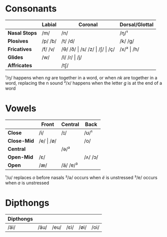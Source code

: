 # Consonants
|                 | **Labial**    | **Coronal**                      | **Dorsal/Glottal** |
| --------------- | ------------- | -------------------------------- | -----------------  |
| **Nasal Stops** | /m/           | /n/                              | /ŋ/¹               |
| **Plosives**    | /p/ /b/       | /t/ /d/                          | /k/ /g/            |
| **Fricatives**  | /f/ /v/       | /θ/ /ð/ \| /s/ /z/ \| /ʃ/ \| /ç/ | /x/² \| /h/        |
| **Glides**      | /w/           | /l/ /ɾ/ \| /j/                   |                    |
| **Affricates**  |               | /tʃ/                             |                    |

¹/ŋ/ happens when *ng* are together in a word, or when *nk* are together in a word, replacing the n sound
²/x/ happens when the letter *g* is at the end of a word

# Vowels
|               | **Front**  | **Central** | **Back** |
| ------------- | ---------- | ----------- | -------- |
| **Close**     | /i/        | /ɪ/         | /ʊ/¹     |
| **Close-Mid** | /e/ \| /ø/ |             | /o/      |
| **Central**   |            | /ə/²        |          |
| **Open-Mid**  | /ɛ/        |             | /ʌ/ /ɔ/  |
| **Open**      | /æ/        | /ä/ /ɐ/³    |          |

¹/ʊ/ replaces *o* before nasals
²/ə/ occurs when *ë* is unstressed
³/ɐ/ occurs when *a* is unstressed

# Dipthongs
| **Dipthongs** |          |          |          |          |          |
| ------------- | -------- | -------- | -------- | -------- | -------- |
| /äi/          | /äu/     | /eu/     | /ɛi/     | /øi/     | /oi/     |
